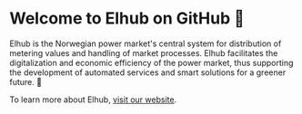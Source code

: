 # Welcome to Elhub on GitHub 👋

Elhub is the Norwegian power market's central system for distribution of metering values and handling of market
processes. Elhub facilitates the digitalization and economic efficiency of the power market, thus supporting
the development of automated services and smart solutions for a greener future. 🌿

To learn more about Elhub, [visit our website](https://elhub.no/).
